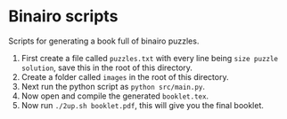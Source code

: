 # Binairo scripts
Scripts for generating a book full of binairo puzzles.

1. First create a file called `puzzles.txt` with every line being `size puzzle solution`, save this in the root of this directory.
2. Create a folder called `images` in the root of this directory.
3. Next run the python script as `python src/main.py`.
4. Now open and compile the generated `booklet.tex`.
5. Now run `./2up.sh booklet.pdf`, this will give you the final booklet.
